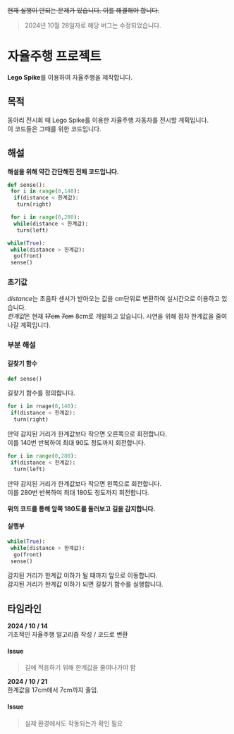~~현재 실행이 안되는 문제가 있습니다. 이를 해결해야 합니다.~~
> 2024년 10월 28일자로 해당 버그는 수정되었습니다.

# 자율주행 프로젝트
**Lego Spike**를 이용하여 자율주행을 제작합니다.<br>
## 목적
동아리 전시회 때 Lego Spike를 이용한 자율주행 자동차를 전시할 계획입니다.<br>
이 코드들은 그때를 위한 코드입니다.<br>

## 해설
**해설을 위해 약간 간단해진 전체 코드입니다.**
```python
def sense():
 for i in range(0,140):
  if(distance < 한계값):
   turn(right)

 for i in range(0,280):
  while(distance < 한계값):
   turn(left)

while(True):
 while(distance > 한계값):
  go(front)
 sense()
```

### 초기값
*distance*는 초음파 센서가 받아오는 값을 cm단위로 변환하여 실시간으로 이용하고 있습니다.<br>
*한계값*은 현재 ~~17cm~~ ~~7cm~~ 8cm로 개발하고 있습니다. 시연을 위해 점차 한계값을 줄여나갈 계획입니다.<br>

### 부분 해설
#### 길찾기 함수
```python
def sense()
```
길찾기 함수를 정의합니다.<br>
```python
for i in rnage(0,140):
 if(distance < 한계값):
  turn(right)
```
만약 감지된 거리가 한계값보다 작으면 오른쪽으로 회전합니다.<br>
이를 140번 반복하여 최대 90도 정도까지 회전합니다.<br>
```python
for i in range(0,280):
 if(distance < 한계값):
  turn(left)
```
만약 감지된 거리가 한계값보다 작으면 왼쪽으로 회전합니다.<br>
이를 280번 반복하여 최대 180도 정도까지 회전합니다.<br><br>
**위의 코드를 통해 앞쪽 180도를 둘러보고 길을 감지합니다.** <br>
#### 실행부
```python
while(True):
 while(distance > 한계값):
  go(front)
 sense()
```
감지된 거리가 한계값 이하가 될 때까지 앞으로 이동합니다.<br>
감지된 거리가 한계값 이하가 되면 길찾기 함수를 실행합니다.

## 타임라인
**2024 / 10 / 14**<br>
기초적인 자율주행 알고리즘 작성 / 코드로 변환<br>
#### Issue
> 길에 적응하기 위해 한계값을 줄여나가야 함

**2024 / 10 / 21**<br>
한계값을 17cm에서 7cm까지 줄임.
#### Issue
> 실제 환경에서도 작동되는가 확인 필요
